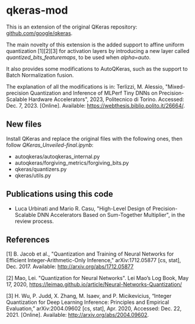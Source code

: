 # qkeras-mod
This is an extension of the original QKeras repository: [github.com/google/qkeras](https://github.com/google/qkeras).

The main novelty of this extension is the added support to affine uniform quantization [1][2][3] for activation layers by introducing a new layer called _quantized_bits_featuremaps_, to be used when _alpha=auto_.

It also provides some modifications to AutoQKeras, such as the support to Batch Normalization fusion.

The explanation of all the modifications is in: Terlizzi, M. Alessio, "Mixed-precision Quantization and Inference of MLPerf Tiny DNNs on Precision-Scalable Hardware Accelerators", 2023, Politecnico di Torino. Accessed: Dec. 7, 2023. [Online]. Available: https://webthesis.biblio.polito.it/26664/.

## New files
Install QKeras and replace the original files with the following ones, then follow _QKeras_Unveiled-final.ipynb_:
- autoqkeras/autoqkeras_internal.py
- autoqkeras/forgiving_metrics/forgiving_bits.py
- qkeras/quantizers.py
- qkeras/utils.py

## Publications using this code

- Luca Urbinati and Mario R. Casu, "High-Level Design of Precision-Scalable DNN Accelerators Based on Sum-Together Multiplier", in the review process.

## References

[1] B. Jacob et al., "Quantization and Training of Neural Networks for Efficient Integer-Arithmetic-Only Inference," arXiv:1712.05877 [cs, stat], Dec. 2017. Available: http://arxiv.org/abs/1712.05877

[2] Mao, Lei. "Quantization for Neural Networks". Lei Mao’s Log Book, May 17, 2020, https://leimao.github.io/article/Neural-Networks-Quantization/

[3] H. Wu, P. Judd, X. Zhang, M. Isaev, and P. Micikevicius, “Integer Quantization for Deep Learning Inference: Principles and Empirical Evaluation,” arXiv:2004.09602 [cs, stat], Apr. 2020, Accessed: Dec. 22, 2021. [Online]. Available: http://arxiv.org/abs/2004.09602.


